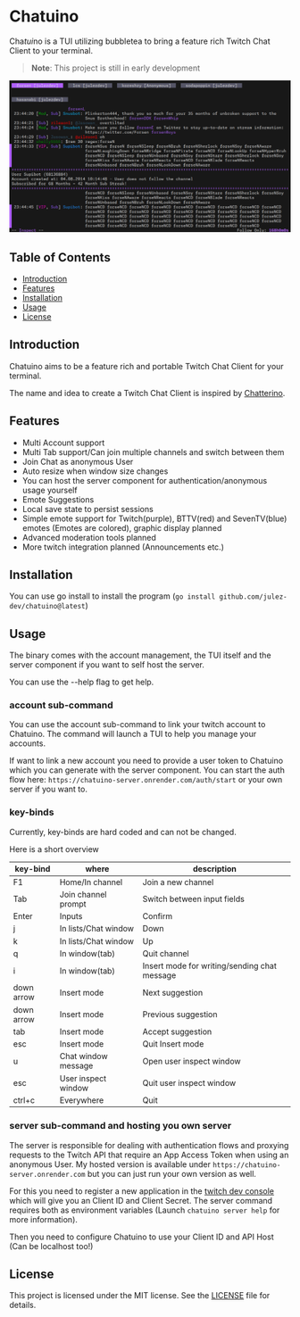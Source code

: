# Chatuino

Cha*tui*no is a TUI utilizing bubbletea to bring a feature rich Twitch Chat Client to your terminal.

> **Note**: This project is still in early development

![Screenshot of chatuino showing chatuino.](doc/chat.png)

## Table of Contents

- [Introduction](#introduction)
- [Features](#features)
- [Installation](#installation)
- [Usage](#usage)
- [License](#license)

## Introduction

Chatuino aims to be a feature rich and portable Twitch Chat Client for your terminal.

The name and idea to create a Twitch Chat Client is inspired by [Chatterino](https://github.com/Chatterino/chatterino2).

## Features

- Multi Account support
- Multi Tab support/Can join multiple channels and switch between them
- Join Chat as anonymous User
- Auto resize when window size changes
- You can host the server component for authentication/anonymous usage yourself
- Emote Suggestions
- Local save state to persist sessions
- Simple emote support for Twitch(purple), BTTV(red) and SevenTV(blue) emotes (Emotes are colored), graphic display planned
- Advanced moderation tools planned
- More twitch integration planned (Announcements etc.)

## Installation

You can use go install to install the program (`go install github.com/julez-dev/chatuino@latest`)

## Usage

The binary comes with the account management, the TUI itself and the server component if you want to self host the server.

You can use the --help flag to get help.

### account sub-command

You can use the account sub-command to link your twitch account to Chatuino. The command will launch a TUI to help you manage your accounts.

If want to link a new account you need to provide a user token to Chatuino which you can generate with the server component. You can start the auth flow here: `https://chatuino-server.onrender.com/auth/start` or your own server if you want to.

### key-binds

Currently, key-binds are hard coded and can not be changed.

Here is a short overview

| key-bind | where | description |
| -------- | ----- | ----------- |
| F1       | Home/In channel | Join a new channel |
| Tab | Join channel prompt | Switch between input fields |
| Enter | Inputs | Confirm |
| j | In lists/Chat window | Down |
| k | In lists/Chat window | Up |
| q | In window(tab) | Quit channel |
| i | In window(tab) | Insert mode for writing/sending chat message |
| down arrow | Insert mode | Next suggestion |
| down arrow | Insert mode | Previous suggestion |
| tab | Insert mode | Accept suggestion |
| esc | Insert mode | Quit Insert mode |
| u | Chat window message | Open user inspect window
| esc | User inspect window | Quit user inspect window |
| ctrl+c | Everywhere | Quit |

### server sub-command and hosting you own server

The server is responsible for dealing with authentication flows and proxying requests to the Twitch API that require an App Access Token when using an anonymous User. My hosted version is available under `https://chatuino-server.onrender.com` but you can just run your own version as well.

For this you need to register a new application in the [twitch dev console](https://dev.twitch.tv/console) which will give you an Client ID and Client Secret. The server command requires both as environment variables (Launch `chatuino server help` for more information).

Then you need to configure Chatuino to use your Client ID and API Host (Can be localhost too!)

## License

This project is licensed under the MIT license. See the [LICENSE](LICENSE) file for details.
